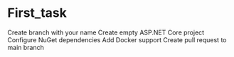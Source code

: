 # First_task
Create branch with your name 
Create empty ASP.NET Core project
Configure NuGet dependencies
Add Docker support
Create pull request to main branch
